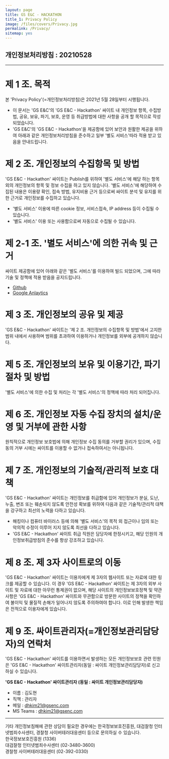 ```yaml
---
layout: page
title: GS E&C - HACKATHON　
title_1: Privacy Policy
image: /files/covers/Privacy.jpg
permalink: /Privacy/
sitemap: yes
---
```


## 개인정보처리방침 : 20210528 ##

-----------------------------------------------

# 제 1 조. 목적 #
본 'Privacy Policy'(=개인정보처리방침)은 2021년 5월 28일부터 시행됩니다.

- 이 문서는 'GS E&C'의 'GS E&C - Hackathon' 싸이트 내 개인정보 항목, 수집방법, 공유, 보유, 파기, 보호, 운영 등 취급방법에 대한 사항을 공개 할 목적으로 작성 되었습니다.
- 'GS E&C'의 'GS E&C - Hackathon'을 제공함에 있어 보안과 원활한 제공을 위하여 아래과 같은 개인정보처리방침을 준수하고 일부 '별도 서비스'따라 적용 받고 있음을 안내드립니다. 

# 제 2 조. 개인정보의 수집항목 및 방법 #
'GS E&C - Hackathon' 싸이트는 Publish를 위하여 '별도 서비스'에 해당 하는 항목 외의 개인정보의 항목 및 정보 수집을 하고 있지 않습니다.
'별도 서비스'에 해당하여 수집된 내용은 이용량 확인, 접속 방법, 유지비용 근거 등으로써 싸이트 분석 및 유지를 위한 근거로 개인정보를 수집하고 있습니다.

- '별도 서비스' 이용에 따른 cookie 정보, 서비스접속, IP address 등이 수집될 수 있습니다.
- '별도 서비스' 이용 또는 사용함으로써 자동으로 수집될 수 있습니다.

# 제 2-1 조. '별도 서비스'에 의한 귀속 및 근거 #
싸이트 제공함에 있어 아래와 같은 '벌도 서비스'를 이용하여 빌드 되었으며, 그에 따라 기술 및 정책에 적용 받음을 공지드립니다.
- [Github](https://docs.github.com/en/github/site-policy/github-privacy-statement)
- [Google Anlaytics](https://support.google.com/analytics/?hl=en#topic=1008008)

# 제 3 조. 개인정보의 공유 및 제공 #
'GS E&C - Hackathon' 싸이트는 '제 2 조. 개인정보의 수집항목 및 방법'에서 고지한 범위 내에서 사용하며 범위를 초과하여 이용하거나 개인정보를 외부에 공개하지 않습니다.

# 제 5 조. 개인정보의 보유 및 이용기간, 파기 절차 및 방법 #
'별도 서비스'에 의한 수집 및 처리는 각 '별도 서비스'의 정책에 따라 처리 되어집니다.

# 제 6 조. 개인정보 자동 수집 장치의 설치/운영 및 거부에 관한 사항 #
원칙적으로 개인정보 보호법에 의해 개인정보 수집 동의를 거부할 권리가 있으며, 수집동의 거부 시에는 싸이트를 이용할 수 없거나 접속하여서는 아니됩니다.

# 제 7 조. 개인정보의 기술적/관리적 보호 대책 #
'GS E&C - Hackathon' 싸이트는 개인정보를 취급함에 있어 개인정보가 분실, 도난, 누출, 변조 또는 훼손되지 않도록 안전성 확보를 위하여 다음과 같은 기술적/관리적 대책을 강구하고 최선의 노력을 다하고 있습니다.
- 해킹이나 컴퓨터 바이러스 등에 의해 '별도 서비스'의 목적 외 접근이나 임의 또는 악의적 수정이 이루어 지지 않도록 최선을 다하고 있습니다.
- 'GS E&C - Hackathon' 싸이트 취급 직원은 담당자에 한정시키고, 해당 인원의 개인정보취급방침의 준수를 항상 강조하고 있습니다.

# 제 8 조. 제 3자 사이트로의 이동 #
'GS E&C - Hackathon' 싸이트는 이용자에게 제 3자의 웹사이트 또는 자료에 대한 링크를 제공할 수 있습니다. 이 경우 'GS E&C - Hackathon' 싸이트는 제 3자의 외부 사이트 및 자료에 대한 아무런 통제권이 없으며, 해당 사이트의 개인정보보호정책 및 약관사항은 'GS E&C - Hackathon' 싸이트와 무관함으로 방문한 사이트의 정책을 확인하여 불이익 및 물질적 손해가 일어나지 않도록 주의하여야 합니다. 이로 인해 발생한 책임은 전적으로 이용자에게 있습니다.

# 제 9 조. 싸이트관리자(=개인정보관리담당자)의 연락처 #
'GS E&C - Hackathon' 싸이트를 이용하면서 발생하는 모든 개인정보보호 관련 민원은 'GS E&C - Hackathon' 싸이트관리자(동일 : 싸이트 개인정보관리담당자)로 신고하실 수 있습니다.

__'GS E&C - Hackathon' 싸이트관리자 (동일 : 싸이트 개인정보관리담당자)__
- 이름 : 김도현
- 직책 : 관리자
- 메일 : dhkim21@gsenc.com
- MS Teams : dhkim21@gsenc.com

-----------------------------------------------

기타 개인정보침해에 관한 상담이 필요한 경우에는 한국정보보호진흥원, 대검찰청 인터넷범죄수사센터, 경찰청 사이버테러대응센터 등으로 문의하실 수 있습니다.   
한국정보보호진흥원 (1336)   
대검찰청 인터넷범죄수사센터 (02-3480-3600)   
경찰청 사이버테러대응센터 (02-392-0330)   